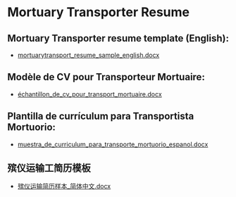# Mortuary Transporter Resume

## Mortuary Transporter resume template (English): 
* [mortuarytransport_resume_sample_english.docx](https://github.com/ryansplan/mortuarytransporter/files/13352436/mortuarytransport_resume_sample_english.docx)

## Modèle de CV pour Transporteur Mortuaire:
* [échantillon_de_cv_pour_transport_mortuaire.docx](https://github.com/ryansplan/mortuarytransporter/files/13626143/echantillon_de_cv_pour_transport_mortuaire.docx)

## Plantilla de currículum para Transportista Mortuorio:
* [muestra_de_curriculum_para_transporte_mortuorio_espanol.docx](https://github.com/ryansplan/mortuarytransporter/files/13626158/muestra_de_curriculum_para_transporte_mortuorio_espanol.docx)

## 殡仪运输工简历模板
* [殡仪运输简历样本_简体中文.docx](https://github.com/ryansplan/mortuarytransporter/files/13536840/_.docx)

